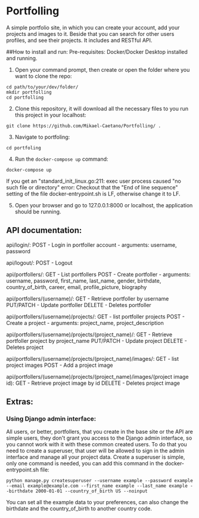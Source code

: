 # Portfolling
A simple portfolio site, in which you can create your account, add your projects and images to it. Beside that you can search for other users profiles, and see their projects. It includes and RESTful API.

##How to install and run:
Pre-requisites:
  Docker/Docker Desktop installed and running.
  
1. Open your command prompt, then create or open the folder where you want to clone the repo:
```
cd path/to/your/dev/folder/
mkdir portfolling
cd portfolling
```
2. Clone this repository, it will download all the necessary files to you run this project in your localhost:
```
git clone https://github.com/Mikael-Caetano/Portfolling/ .
```

3. Navigate to portfoling:
```
cd portfoling
```

4. Run the `docker-compose up` command:
```
docker-compose up
```
If you get an "standard_init_linux.go:211: exec user process caused "no such file or directory" error:
Checkout that the "End of line sequence" setting of the file docker-entrypoint.sh is LF, otherwise change it to LF.

5. Open your browser and go to 127.0.0.1:8000 or localhost, the application should be running.

## API documentation:
api/login/:
POST - Login in portfoller account - arguments: username, password

api/logout/:
POST - Logout

api/portfollers/:
GET - List portfollers
POST - Create portfoller - arguments: username, password, first_name, last_name, gender, birthdate, country_of_birth, career, email, profile_picture, biography

api/portfollers/(username)/:
GET - Retrieve portfoller by username
PUT/PATCH - Update portfoller
DELETE - Deletes portfoller

api/portfollers/(username)/projects/:
GET - list portfoller projects
POST - Create a project - arguments: project_name, project_description

api/portfollers/(username)/projects/(project_name)/:
GET - Retrieve portfoller project by project_name
PUT/PATCH - Update project
DELETE - Deletes project

api/portfollers/(username)/projects/(project_name)/images/:
GET - list project images
POST - Add a project image

api/portfollers/(username)/projects/(project_name)/images/(project image id):
GET - Retrieve project image by id
DELETE - Deletes project image

## Extras:

### Using Django admin interface:
All users, or better, portfollers, that you create in the base site or the API are simple users, they don't grant you access to the Django admin interface, so you cannot work with it with these common created users. To do that you need to create a superuser, that user will be allowed to sign in the admin interface and manage all your project data.
Create a superuser is simple, only one command is needed, you can add this command in the docker-entrypoint.sh file:
```
python manage.py createsuperuser --username example --password example --email example@example.com --first_name example --last_name example --birthdate 2000-01-01 --country_of_birth US --noinput
```

You can set all the example data to your preferences, can also change the birthdate and the country_of_birth to another country code.